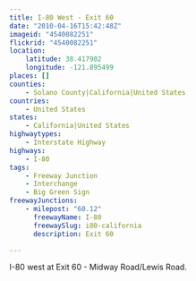 ```yaml
---
title: I-80 West - Exit 60
date: "2010-04-16T15:42:48Z"
imageid: "4540082251"
flickrid: "4540082251"
location:
    latitude: 38.417902
    longitude: -121.895499
places: []
counties:
    - Solano County|California|United States
countries:
    - United States
states:
    - California|United States
highwaytypes:
    - Interstate Highway
highways:
    - I-80
tags:
    - Freeway Junction
    - Interchange
    - Big Green Sign
freewayJunctions:
    - milepost: "60.12"
      freewayName: I-80
      freewaySlug: i80-california
      description: Exit 60

---
```

I-80 west at Exit 60 - Midway Road/Lewis Road.